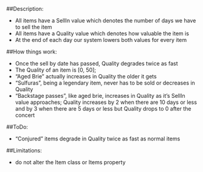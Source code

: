 
##Description:
- All items have a SellIn value which denotes the number of days we have to sell the item
- All items have a Quality value which denotes how valuable the item is
- At the end of each day our system lowers both values for every item

##How things work:
- Once the sell by date has passed, Quality degrades twice as fast
- The Quality of an item is [0, 50];
- “Aged Brie” actually increases in Quality the older it gets
- “Sulfuras”, being a legendary item, never has to be sold or decreases in Quality
- “Backstage passes”, like aged brie, increases in Quality as it’s SellIn value approaches; 
Quality increases by 2 when there are 10 days or less and by 3 when there are 5 days or less but Quality drops to 0 after the concert

##ToDo:
- “Conjured” items degrade in Quality twice as fast as normal items

##Limitations:
- do not alter the Item class or Items property


